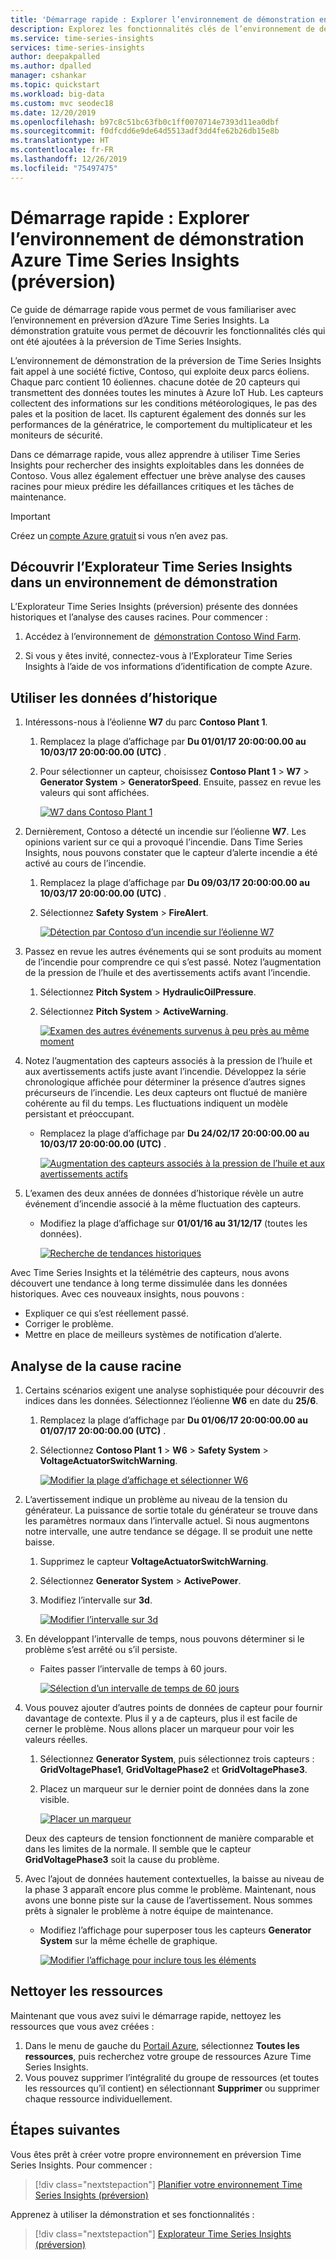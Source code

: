 ```yaml
---
title: 'Démarrage rapide : Explorer l’environnement de démonstration en préversion - Azure Time Series Insights | Microsoft Docs'
description: Explorez les fonctionnalités clés de l’environnement de démonstration Azure Time Series Insights (préversion).
ms.service: time-series-insights
services: time-series-insights
author: deepakpalled
ms.author: dpalled
manager: cshankar
ms.topic: quickstart
ms.workload: big-data
ms.custom: mvc seodec18
ms.date: 12/20/2019
ms.openlocfilehash: b97c8c51bc63fb0c1ff0070714e7393d11ea0dbf
ms.sourcegitcommit: f0dfcdd6e9de64d5513adf3dd4fe62b26db15e8b
ms.translationtype: HT
ms.contentlocale: fr-FR
ms.lasthandoff: 12/26/2019
ms.locfileid: "75497475"
---
```

# <a name="quickstart-explore-the-azure-time-series-insights-preview-demo-environment"></a>Démarrage rapide : Explorer l’environnement de démonstration Azure Time Series Insights (préversion)

Ce guide de démarrage rapide vous permet de vous familiariser avec l’environnement en préversion d’Azure Time Series Insights. La démonstration gratuite vous permet de découvrir les fonctionnalités clés qui ont été ajoutées à la préversion de Time Series Insights.

L’environnement de démonstration de la préversion de Time Series Insights fait appel à une société fictive, Contoso, qui exploite deux parcs éoliens. Chaque parc contient 10 éoliennes. chacune dotée de 20 capteurs qui transmettent des données toutes les minutes à Azure IoT Hub. Les capteurs collectent des informations sur les conditions météorologiques, le pas des pales et la position de lacet. Ils capturent également des donnés sur les performances de la génératrice, le comportement du multiplicateur et les moniteurs de sécurité.

Dans ce démarrage rapide, vous allez apprendre à utiliser Time Series Insights pour rechercher des insights exploitables dans les données de Contoso. Vous allez également effectuer une brève analyse des causes racines pour mieux prédire les défaillances critiques et les tâches de maintenance.

> [!IMPORTANT]
> Créez un [compte Azure gratuit](https://azure.microsoft.com/free/?ref=microsoft.com&utm_source=microsoft.com&utm_medium=docs&utm_campaign=visualstudio) si vous n’en avez pas.

## <a name="explore-the-time-series-insights-explorer-in-a-demo-environment"></a>Découvrir l’Explorateur Time Series Insights dans un environnement de démonstration

L’Explorateur Time Series Insights (préversion) présente des données historiques et l’analyse des causes racines. Pour commencer :

1. Accédez à l’environnement de  [démonstration Contoso Wind Farm](https://insights.timeseries.azure.com/preview/samples).  

1. Si vous y êtes invité, connectez-vous à l’Explorateur Time Series Insights à l’aide de vos informations d’identification de compte Azure.

## <a name="work-with-historical-data"></a>Utiliser les données d’historique

1. Intéressons-nous à l’éolienne **W7** du parc **Contoso Plant 1**.  

   1. Remplacez la plage d’affichage par **Du 01/01/17 20:00:00.00 au 10/03/17 20:00:00.00 (UTC)** .
   1. Pour sélectionner un capteur, choisissez **Contoso Plant 1** > **W7** > **Generator System** > **GeneratorSpeed**. Ensuite, passez en revue les valeurs qui sont affichées.

      [![W7 dans Contoso Plant 1](media/v2-update-quickstart/quick-start-generator-speed.png)](media/v2-update-quickstart/quick-start-generator-speed.png#lightbox)

1. Dernièrement, Contoso a détecté un incendie sur l’éolienne **W7**. Les opinions varient sur ce qui a provoqué l’incendie. Dans Time Series Insights, nous pouvons constater que le capteur d’alerte incendie a été activé au cours de l’incendie.

   1. Remplacez la plage d’affichage par **Du 09/03/17 20:00:00.00 au 10/03/17 20:00:00.00 (UTC)** .
   1. Sélectionnez **Safety System** > **FireAlert**.

      [![Détection par Contoso d’un incendie sur l’éolienne W7](media/v2-update-quickstart/quick-start-fire-alert.png)](media/v2-update-quickstart/quick-start-fire-alert.png#lightbox)

1. Passez en revue les autres événements qui se sont produits au moment de l’incendie pour comprendre ce qui s’est passé. Notez l’augmentation de la pression de l’huile et des avertissements actifs avant l’incendie.

   1. Sélectionnez **Pitch System** > **HydraulicOilPressure**.
   1. Sélectionnez **Pitch System** > **ActiveWarning**.

      [![Examen des autres événements survenus à peu près au même moment](media/v2-update-quickstart/quick-start-active-warning.png)](media/v2-update-quickstart/quick-start-active-warning.png#lightbox)

1. Notez l’augmentation des capteurs associés à la pression de l’huile et aux avertissements actifs juste avant l’incendie. Développez la série chronologique affichée pour déterminer la présence d’autres signes précurseurs de l’incendie. Les deux capteurs ont fluctué de manière cohérente au fil du temps. Les fluctuations indiquent un modèle persistant et préoccupant.

    * Remplacez la plage d’affichage par **Du 24/02/17 20:00:00.00 au 10/03/17 20:00:00.00 (UTC)** .

      [![Augmentation des capteurs associés à la pression de l’huile et aux avertissements actifs](media/v2-update-quickstart/quick-start-view-range.png)](media/v2-update-quickstart/quick-start-view-range.png#lightbox)

1. L’examen des deux années de données d’historique révèle un autre événement d’incendie associé à la même fluctuation des capteurs.

    * Modifiez la plage d’affichage sur **01/01/16 au 31/12/17** (toutes les données).

      [![Recherche de tendances historiques](media/v2-update-quickstart/quick-start-expand-view-range.png)](media/v2-update-quickstart/quick-start-expand-view-range.png#lightbox)

Avec Time Series Insights et la télémétrie des capteurs, nous avons découvert une tendance à long terme dissimulée dans les données historiques. Avec ces nouveaux insights, nous pouvons :

* Expliquer ce qui s’est réellement passé.
* Corriger le problème.
* Mettre en place de meilleurs systèmes de notification d’alerte.

## <a name="root-cause-analysis"></a>Analyse de la cause racine

1. Certains scénarios exigent une analyse sophistiquée pour découvrir des indices dans les données. Sélectionnez l’éolienne **W6** en date du **25/6**.

    1. Remplacez la plage d’affichage par **Du 01/06/17 20:00:00.00 au 01/07/17 20:00:00.00 (UTC)** .
    1. Sélectionnez **Contoso Plant 1** > **W6** > **Safety System** > **VoltageActuatorSwitchWarning**.

       [![Modifier la plage d’affichage et sélectionner W6](media/v2-update-quickstart/quick-start-voltage-switch-warning.png)](media/v2-update-quickstart/quick-start-voltage-switch-warning.png#lightbox)

1. L’avertissement indique un problème au niveau de la tension du générateur. La puissance de sortie totale du générateur se trouve dans les paramètres normaux dans l’intervalle actuel. Si nous augmentons notre intervalle, une autre tendance se dégage. Il se produit une nette baisse.

    1. Supprimez le capteur **VoltageActuatorSwitchWarning**.
    1. Sélectionnez **Generator System** > **ActivePower**.
    1. Modifiez l’intervalle sur **3d**.

       [![Modifier l’intervalle sur 3d](media/v2-update-quickstart/quick-start-interval-change.png)](media/v2-update-quickstart/quick-start-interval-change.png#lightbox)

1. En développant l’intervalle de temps, nous pouvons déterminer si le problème s’est arrêté ou s’il persiste.

    * Faites passer l’intervalle de temps à 60 jours.

      [![Sélection d’un intervalle de temps de 60 jours](media/v2-update-quickstart/quick-start-expand-interval-range.png)](media/v2-update-quickstart/quick-start-expand-interval-range.png#lightbox)

1. Vous pouvez ajouter d’autres points de données de capteur pour fournir davantage de contexte. Plus il y a de capteurs, plus il est facile de cerner le problème. Nous allons placer un marqueur pour voir les valeurs réelles. 

    1. Sélectionnez **Generator System**, puis sélectionnez trois capteurs : **GridVoltagePhase1**, **GridVoltagePhase2** et **GridVoltagePhase3**.
    1. Placez un marqueur sur le dernier point de données dans la zone visible.

       [![Placer un marqueur](media/v2-update-quickstart/quick-start-drop-marker.png)](media/v2-update-quickstart/quick-start-drop-marker.png#lightbox)

    Deux des capteurs de tension fonctionnent de manière comparable et dans les limites de la normale. Il semble que le capteur **GridVoltagePhase3** soit la cause du problème.

1. Avec l’ajout de données hautement contextuelles, la baisse au niveau de la phase 3 apparaît encore plus comme le problème. Maintenant, nous avons une bonne piste sur la cause de l’avertissement. Nous sommes prêts à signaler le problème à notre équipe de maintenance.  

    * Modifiez l’affichage pour superposer tous les capteurs **Generator System** sur la même échelle de graphique.

      [![Modifier l’affichage pour inclure tous les éléments](media/v2-update-quickstart/quick-start-generator-system.png)](media/v2-update-quickstart/quick-start-generator-system.png#lightbox)

## <a name="clean-up-resources"></a>Nettoyer les ressources

Maintenant que vous avez suivi le démarrage rapide, nettoyez les ressources que vous avez créées :

1. Dans le menu de gauche du [Portail Azure](https://portal.azure.com), sélectionnez **Toutes les ressources**, puis recherchez votre groupe de ressources Azure Time Series Insights.
1. Vous pouvez supprimer l’intégralité du groupe de ressources (et toutes les ressources qu’il contient) en sélectionnant **Supprimer** ou supprimer chaque ressource individuellement.

## <a name="next-steps"></a>Étapes suivantes

Vous êtes prêt à créer votre propre environnement en préversion Time Series Insights. Pour commencer :

> [!div class="nextstepaction"]
> [Planifier votre environnement Time Series Insights (préversion)](time-series-insights-update-plan.md)

Apprenez à utiliser la démonstration et ses fonctionnalités :

> [!div class="nextstepaction"]
> [Explorateur Time Series Insights (préversion)](time-series-insights-update-explorer.md)